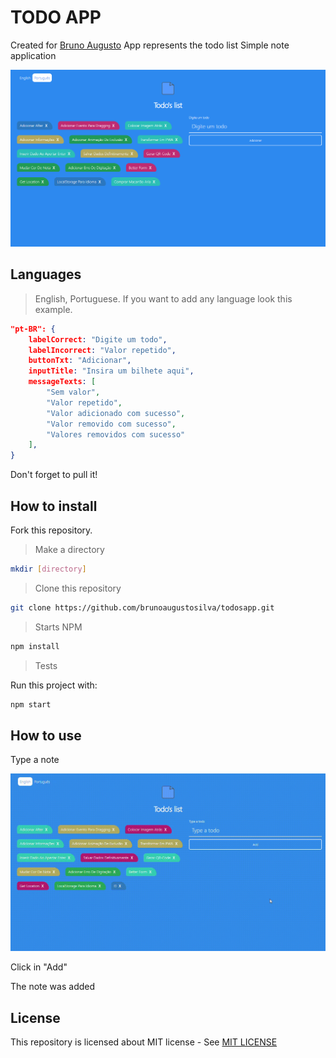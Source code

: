 # TODO APP

Created for [Bruno Augusto](http://brunoaugustosilva8.github.io)
App represents the todo list
Simple note application

![Introduction](./App/images/introduction.png)

## Languages

> English, Portuguese. If you want to add any language look this example.

```json
"pt-BR": {
    labelCorrect: "Digite um todo",
    labelIncorrect: "Valor repetido",
    buttonTxt: "Adicionar",
    inputTitle: "Insira um bilhete aqui",
    messageTexts: [
        "Sem valor",
        "Valor repetido",
        "Valor adicionado com sucesso",
        "Valor removido com sucesso",
        "Valores removidos com sucesso"
    ],
}
```

Don't forget to pull it!

## How to install

Fork this repository.

> Make a directory

```bash
mkdir [directory]
```

> Clone this repository

```bash
git clone https://github.com/brunoaugustosilva/todosapp.git
```

> Starts NPM

```bash
npm install
```

> Tests

Run this project with:

```bash
npm start
```

## How to use

Type a note

![Gif](./App/images/Example.gif)

Click in "Add"

The note was added

## License

This repository is licensed about MIT license - See [MIT LICENSE](LICENSE.md)

